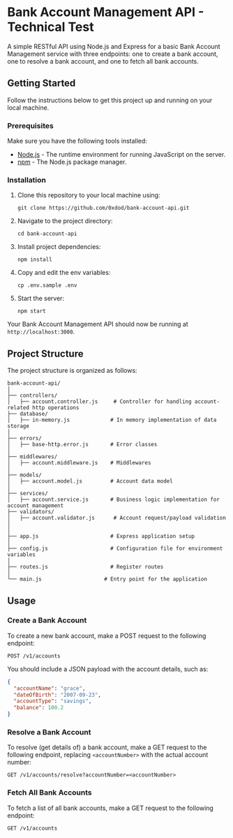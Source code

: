 # Bank Account Management API - Technical Test

A simple RESTful API using Node.js and Express for a basic Bank Account Management service with three endpoints: one to create a bank account, one to resolve a bank account, and one to fetch all bank accounts.

## Getting Started

Follow the instructions below to get this project up and running on your local machine.

### Prerequisites

Make sure you have the following tools installed:

- [Node.js](https://nodejs.org/) - The runtime environment for running JavaScript on the server.
- [npm](https://www.npmjs.com/) - The Node.js package manager.

### Installation

1. Clone this repository to your local machine using:

   ```shell
   git clone https://github.com/0xdod/bank-account-api.git
   ```

2. Navigate to the project directory:

   ```shell
   cd bank-account-api
   ```

3. Install project dependencies:

   ```shell
   npm install
   ```

4. Copy and edit the env variables:

   ```shell
   cp .env.sample .env
   ```

5. Start the server:

   ```shell
   npm start
   ```

Your Bank Account Management API should now be running at `http://localhost:3000`.

## Project Structure

The project structure is organized as follows:

```
bank-account-api/
│
├── controllers/
│   ├── account.controller.js     # Controller for handling account-related http operations
├── database/
│   ├── in-memory.js             # In memory implementation of data storage
│
├── errors/
│   ├── base-http.error.js       # Error classes
│
├── middlewares/
│   ├── account.middleware.js    # Middlewares
│
├── models/
│   ├── account.model.js         # Account data model
│
├── services/
│   ├── account.service.js       # Business logic implementation for account management
├── validators/
│   ├── account.validator.js      # Account request/payload validation
│
│
├── app.js                       # Express application setup
│
├── config.js                    # Configuration file for environment variables
│
├── routes.js                    # Register routes
│
└── main.js                    # Entry point for the application
```

## Usage

### Create a Bank Account

To create a new bank account, make a POST request to the following endpoint:

```
POST /v1/accounts
```

You should include a JSON payload with the account details, such as:

```json
{
  "accountName": "grace",
  "dateOfBirth": "2007-09-23",
  "accountType": "savings",
  "balance": 100.2
}
```

### Resolve a Bank Account

To resolve (get details of) a bank account, make a GET request to the following endpoint, replacing `<accountNumber>` with the actual account number:

```
GET /v1/accounts/resolve?accountNumber=<accountNumber>
```

### Fetch All Bank Accounts

To fetch a list of all bank accounts, make a GET request to the following endpoint:

```
GET /v1/accounts
```
